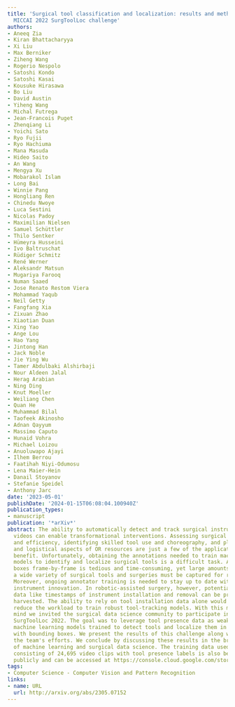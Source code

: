 ```yaml
---
title: 'Surgical tool classification and localization: results and methods from the
  MICCAI 2022 SurgToolLoc challenge'
authors:
- Aneeq Zia
- Kiran Bhattacharyya
- Xi Liu
- Max Berniker
- Ziheng Wang
- Rogerio Nespolo
- Satoshi Kondo
- Satoshi Kasai
- Kousuke Hirasawa
- Bo Liu
- David Austin
- Yiheng Wang
- Michal Futrega
- Jean-Francois Puget
- Zhenqiang Li
- Yoichi Sato
- Ryo Fujii
- Ryo Hachiuma
- Mana Masuda
- Hideo Saito
- An Wang
- Mengya Xu
- Mobarakol Islam
- Long Bai
- Winnie Pang
- Hongliang Ren
- Chinedu Nwoye
- Luca Sestini
- Nicolas Padoy
- Maximilian Nielsen
- Samuel Schüttler
- Thilo Sentker
- Hümeyra Husseini
- Ivo Baltruschat
- Rüdiger Schmitz
- René Werner
- Aleksandr Matsun
- Mugariya Farooq
- Numan Saaed
- Jose Renato Restom Viera
- Mohammad Yaqub
- Neil Getty
- Fangfang Xia
- Zixuan Zhao
- Xiaotian Duan
- Xing Yao
- Ange Lou
- Hao Yang
- Jintong Han
- Jack Noble
- Jie Ying Wu
- Tamer Abdulbaki Alshirbaji
- Nour Aldeen Jalal
- Herag Arabian
- Ning Ding
- Knut Moeller
- Weiliang Chen
- Quan He
- Muhammad Bilal
- Taofeek Akinosho
- Adnan Qayyum
- Massimo Caputo
- Hunaid Vohra
- Michael Loizou
- Anuoluwapo Ajayi
- Ilhem Berrou
- Faatihah Niyi-Odumosu
- Lena Maier-Hein
- Danail Stoyanov
- Stefanie Speidel
- Anthony Jarc
date: '2023-05-01'
publishDate: '2024-01-15T06:08:04.100940Z'
publication_types:
- manuscript
publication: '*arXiv*'
abstract: The ability to automatically detect and track surgical instruments in endoscopic
  videos can enable transformational interventions. Assessing surgical performance
  and efficiency, identifying skilled tool use and choreography, and planning operational
  and logistical aspects of OR resources are just a few of the applications that could
  benefit. Unfortunately, obtaining the annotations needed to train machine learning
  models to identify and localize surgical tools is a difficult task. Annotating bounding
  boxes frame-by-frame is tedious and time-consuming, yet large amounts of data with
  a wide variety of surgical tools and surgeries must be captured for robust training.
  Moreover, ongoing annotator training is needed to stay up to date with surgical
  instrument innovation. In robotic-assisted surgery, however, potentially informative
  data like timestamps of instrument installation and removal can be programmatically
  harvested. The ability to rely on tool installation data alone would significantly
  reduce the workload to train robust tool-tracking models. With this motivation in
  mind we invited the surgical data science community to participate in the challenge,
  SurgToolLoc 2022. The goal was to leverage tool presence data as weak labels for
  machine learning models trained to detect tools and localize them in video frames
  with bounding boxes. We present the results of this challenge along with many of
  the team's efforts. We conclude by discussing these results in the broader context
  of machine learning and surgical data science. The training data used for this challenge
  consisting of 24,695 video clips with tool presence labels is also being released
  publicly and can be accessed at https://console.cloud.google.com/storage/browser/isi-surgtoolloc-2022.
tags:
- Computer Science - Computer Vision and Pattern Recognition
links:
- name: URL
  url: http://arxiv.org/abs/2305.07152
---
```

